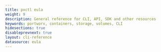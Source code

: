```yaml
---
title: pxctl eula
weight: 9
description: General reference for CLI, API, SDK and other resources
keywords: portworx, containers, storage, volumes, CLI
hidesections: true
disableprevnext: true
layout: cli-reference
datasource: eula
---
```


